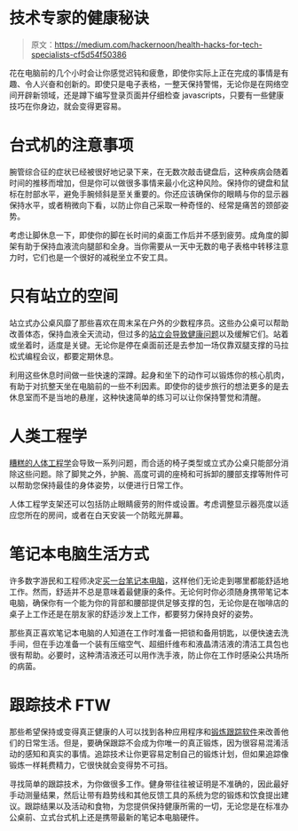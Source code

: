 # 技术专家的健康秘诀

> 原文：<https://medium.com/hackernoon/health-hacks-for-tech-specialists-cf5d54f50386>

花在电脑前的几个小时会让你感觉迟钝和疲惫，即使你实际上正在完成的事情是有趣、令人兴奋和创新的。即使只是电子表格，一整天保持警惕，无论你是在网络空间开辟新领域，还是蹲下编写登录页面并仔细检查 javascripts，只要有一些健康技巧在你身边，就会变得更容易。

# 台式机的注意事项

腕管综合征的症状已经被很好地记录下来，在无数次敲击键盘后，这种疾病会随着时间的推移而增加，但是你可以做很多事情来最小化这种风险。保持你的键盘和鼠标在肘部水平，避免手腕倾斜是至关重要的。你还应该确保你的眼睛与你的显示器保持水平，或者稍微向下看，以防止你自己采取一种奇怪的、经常是痛苦的颈部姿势。

考虑让脚休息一下，即使你的脚在长时间的桌面工作后并不感到疲劳。成角度的脚架有助于保持血液流向腿部和全身。当你需要从一天中无数的电子表格中转移注意力时，它们也是一个很好的减税坐立不安工具。

# 只有站立的空间

站立式办公桌风靡了那些喜欢在周末呆在户外的少数程序员。这些办公桌可以帮助改善体态，保持血液全天流动，但过多的[站立会导致健康问题](https://www.centerforvein.com/can-standing-all-day-cause-varicose-veins/)以及缓解它们。站着或坐着时，适度是关键。无论你是停在桌面前还是去参加一场仅靠双腿支撑的马拉松式编程会议，都要定期休息。

利用这些休息时间做一些快速的深蹲。起身和坐下的动作可以锻炼你的核心肌肉，有助于对抗整天坐在电脑前的一些不利因素。即使你的徒步旅行的想法更多的是去休息室而不是当地的悬崖，这种快速简单的练习可以让你保持警觉和清醒。

# 人类工程学

[糟糕的人体工程学](https://safetymanagement.eku.edu/resources/articles/understanding-human-factors-in-occupational-safety/)会导致一系列问题，而合适的椅子类型或立式办公桌只能部分消除这些问题。除了脚凳之外，护腕、高度可调的座椅和可拆卸的腰部支撑等附件可以帮助您保持最佳的身体姿势，以便进行日常工作。

人体工程学支架还可以包括防止眼睛疲劳的附件或设置。考虑调整显示器亮度以适应您所在的房间，或者在白天安装一个防眩光屏幕。

# 笔记本电脑生活方式

许多数字游民和工程师决定[买一台笔记本电脑](/@shemag8/why-all-your-engineers-should-get-a-laptop-778b0665b82d)，这样他们无论走到哪里都能舒适地工作。然而，舒适并不总是意味着最健康的条件。无论何时你必须随身携带笔记本电脑，确保你有一个能为你的背部和腰部提供足够支撑的包，无论你是在咖啡店的桌子上工作还是在朋友家的舒适沙发上工作，都要努力保持良好的姿势。

那些真正喜欢笔记本电脑的人知道在工作时准备一把锁和备用钥匙，以便快速去洗手间，但在手边准备一个装有压缩空气、超细纤维布和液晶清洁液的清洁工具包也很有帮助。必要时，这种清洁液还可以用作洗手液，防止你在工作时感染公共场所的病菌。

# 跟踪技术 FTW

那些希望保持或变得真正健康的人可以找到各种应用程序和[锻炼跟踪软件](https://hackernoon.com/how-to-make-the-best-use-of-a-workout-tracking-software-8513ff91e33)来改善他们的日常生活。但是，要确保跟踪不会成为你唯一的真正锻炼，因为很容易混淆活动的感知和真实的事情。追踪技术让你更容易定制自己的锻炼计划，但如果追踪像锻炼一样耗费精力，它很快就会变得势不可挡。

寻找简单的跟踪技术，为你做很多工作。健身带往往被证明是不准确的，因此最好手动测量结果，然后让带有趋势线和其他反馈工具的系统为您的锻炼和饮食提出建议。跟踪结果以及活动和食物，为您提供保持健康所需的一切，无论您是在标准办公桌前、立式台式机上还是携带最新的笔记本电脑硬件。